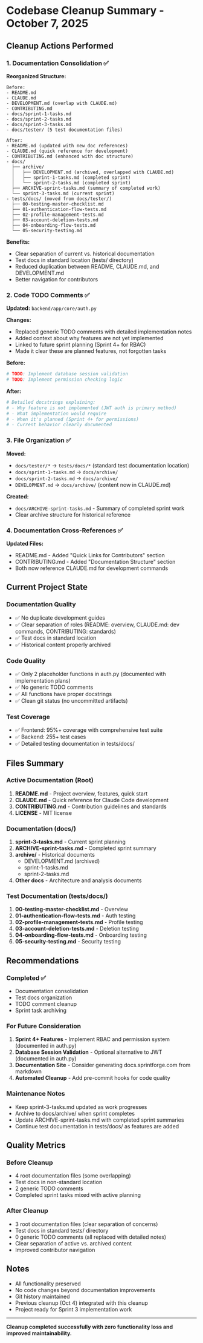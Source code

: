 # Codebase Cleanup Summary - October 7, 2025

## Cleanup Actions Performed

### 1. Documentation Consolidation ✅

**Reorganized Structure:**
```
Before:
- README.md
- CLAUDE.md
- DEVELOPMENT.md (overlap with CLAUDE.md)
- CONTRIBUTING.md
- docs/sprint-1-tasks.md
- docs/sprint-2-tasks.md
- docs/sprint-3-tasks.md
- docs/tester/ (5 test documentation files)

After:
- README.md (updated with new doc references)
- CLAUDE.md (quick reference for development)
- CONTRIBUTING.md (enhanced with doc structure)
- docs/
  ├── archive/
  │   ├── DEVELOPMENT.md (archived, overlapped with CLAUDE.md)
  │   ├── sprint-1-tasks.md (completed sprint)
  │   └── sprint-2-tasks.md (completed sprint)
  ├── ARCHIVE-sprint-tasks.md (summary of completed work)
  └── sprint-3-tasks.md (current sprint)
- tests/docs/ (moved from docs/tester/)
  ├── 00-testing-master-checklist.md
  ├── 01-authentication-flow-tests.md
  ├── 02-profile-management-tests.md
  ├── 03-account-deletion-tests.md
  ├── 04-onboarding-flow-tests.md
  └── 05-security-testing.md
```

**Benefits:**
- Clear separation of current vs. historical documentation
- Test docs in standard location (tests/ directory)
- Reduced duplication between README, CLAUDE.md, and DEVELOPMENT.md
- Better navigation for contributors

### 2. Code TODO Comments ✅

**Updated:** `backend/app/core/auth.py`

**Changes:**
- Replaced generic TODO comments with detailed implementation notes
- Added context about why features are not yet implemented
- Linked to future sprint planning (Sprint 4+ for RBAC)
- Made it clear these are planned features, not forgotten tasks

**Before:**
```python
# TODO: Implement database session validation
# TODO: Implement permission checking logic
```

**After:**
```python
# Detailed docstrings explaining:
# - Why feature is not implemented (JWT auth is primary method)
# - What implementation would require
# - When it's planned (Sprint 4+ for permissions)
# - Current behavior clearly documented
```

### 3. File Organization ✅

**Moved:**
- `docs/tester/*` → `tests/docs/*` (standard test documentation location)
- `docs/sprint-1-tasks.md` → `docs/archive/`
- `docs/sprint-2-tasks.md` → `docs/archive/`
- `DEVELOPMENT.md` → `docs/archive/` (content now in CLAUDE.md)

**Created:**
- `docs/ARCHIVE-sprint-tasks.md` - Summary of completed sprint work
- Clear archive structure for historical reference

### 4. Documentation Cross-References ✅

**Updated Files:**
- README.md - Added "Quick Links for Contributors" section
- CONTRIBUTING.md - Added "Documentation Structure" section
- Both now reference CLAUDE.md for development commands

## Current Project State

### Documentation Quality
- ✅ No duplicate development guides
- ✅ Clear separation of roles (README: overview, CLAUDE.md: dev commands, CONTRIBUTING: standards)
- ✅ Test docs in standard location
- ✅ Historical content properly archived

### Code Quality
- ✅ Only 2 placeholder functions in auth.py (documented with implementation plans)
- ✅ No generic TODO comments
- ✅ All functions have proper docstrings
- ✅ Clean git status (no uncommitted artifacts)

### Test Coverage
- ✅ Frontend: 95%+ coverage with comprehensive test suite
- ✅ Backend: 255+ test cases
- ✅ Detailed testing documentation in tests/docs/

## Files Summary

### Active Documentation (Root)
1. **README.md** - Project overview, features, quick start
2. **CLAUDE.md** - Quick reference for Claude Code development
3. **CONTRIBUTING.md** - Contribution guidelines and standards
4. **LICENSE** - MIT license

### Documentation (docs/)
1. **sprint-3-tasks.md** - Current sprint planning
2. **ARCHIVE-sprint-tasks.md** - Completed sprint summary
3. **archive/** - Historical documents
   - DEVELOPMENT.md (archived)
   - sprint-1-tasks.md
   - sprint-2-tasks.md
4. **Other docs** - Architecture and analysis documents

### Test Documentation (tests/docs/)
1. **00-testing-master-checklist.md** - Overview
2. **01-authentication-flow-tests.md** - Auth testing
3. **02-profile-management-tests.md** - Profile testing
4. **03-account-deletion-tests.md** - Deletion testing
5. **04-onboarding-flow-tests.md** - Onboarding testing
6. **05-security-testing.md** - Security testing

## Recommendations

### Completed ✅
- Documentation consolidation
- Test docs organization
- TODO comment cleanup
- Sprint task archiving

### For Future Consideration
1. **Sprint 4+ Features** - Implement RBAC and permission system (documented in auth.py)
2. **Database Session Validation** - Optional alternative to JWT (documented in auth.py)
3. **Documentation Site** - Consider generating docs.sprintforge.com from markdown
4. **Automated Cleanup** - Add pre-commit hooks for code quality

### Maintenance Notes
- Keep sprint-3-tasks.md updated as work progresses
- Archive to docs/archive/ when sprint completes
- Update ARCHIVE-sprint-tasks.md with completed sprint summaries
- Continue test documentation in tests/docs/ as features are added

## Quality Metrics

### Before Cleanup
- 4 root documentation files (some overlapping)
- Test docs in non-standard location
- 2 generic TODO comments
- Completed sprint tasks mixed with active planning

### After Cleanup
- 3 root documentation files (clear separation of concerns)
- Test docs in standard tests/ directory
- 0 generic TODO comments (all replaced with detailed notes)
- Clear separation of active vs. archived content
- Improved contributor navigation

## Notes
- All functionality preserved
- No code changes beyond documentation improvements
- Git history maintained
- Previous cleanup (Oct 4) integrated with this cleanup
- Project ready for Sprint 3 implementation work

---

**Cleanup completed successfully with zero functionality loss and improved maintainability.**
